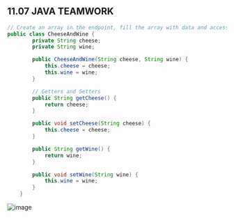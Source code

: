 ## 11.07 JAVA TEAMWORK
```java
// Create an array in the endpoint, fill the array with data and access it from the URL
public class CheeseAndWine {
        private String cheese;
        private String wine;

        public CheeseAndWine(String cheese, String wine) {
            this.cheese = cheese;
            this.wine = wine;
        }

        // Getters and Setters
        public String getCheese() {
            return cheese;
        }

        public void setCheese(String cheese) {
            this.cheese = cheese;
        }

        public String getWine() {
            return wine;
        }

        public void setWine(String wine) {
            this.wine = wine;
        }
    }
```
![image](https://github.com/user-attachments/assets/4dc3f84e-280c-4a48-9497-7515b713e95c)
